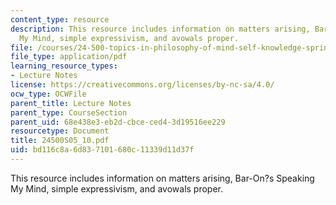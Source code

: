 ```yaml
---
content_type: resource
description: This resource includes information on matters arising, Bar-On?s Speaking
  My Mind, simple expressivism, and avowals proper.
file: /courses/24-500-topics-in-philosophy-of-mind-self-knowledge-spring-2005/bd116c8a6d837101680c11339d11d37f_24500S05_10.pdf
file_type: application/pdf
learning_resource_types:
- Lecture Notes
license: https://creativecommons.org/licenses/by-nc-sa/4.0/
ocw_type: OCWFile
parent_title: Lecture Notes
parent_type: CourseSection
parent_uid: 68e438e3-eb2d-cbce-ced4-3d19516ee229
resourcetype: Document
title: 24500S05_10.pdf
uid: bd116c8a-6d83-7101-680c-11339d11d37f
---
```

This resource includes information on matters arising, Bar-On?s Speaking My Mind, simple expressivism, and avowals proper.